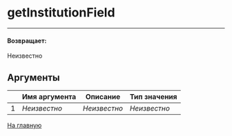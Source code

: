 # getInstitutionField

---



#### Возвращает:

Неизвестно

## Аргументы

|  | Имя аргумента | Описание | Тип значения |
| --- | --- | --- | --- |
| 1 | *Неизвестно* | *Неизвестно* | *Неизвестно* |



[На главную](./ecmfunctions/)